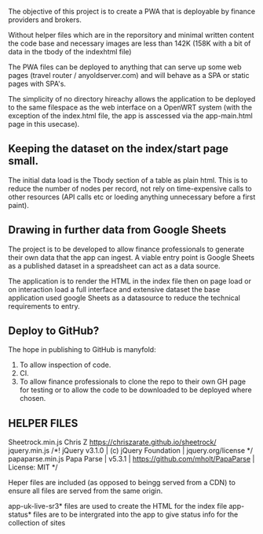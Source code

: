 The objective of this project is to create a PWA that is deployable by finance providers and brokers.

Without helper files which are in the reporsitory and minimal written content the code base and necessary images are less than 142K (158K with a bit of data in the tbody of the indexhtml file)

The PWA files can be deployed to anything that can serve up some web pages (travel router / anyoldserver.com) and will behave as a SPA or static pages with SPA's.

The simplicity of no directory hireachy allows the application to be deployed to the same filespace as the web interface on a OpenWRT system (with the exception of the index.html file, the app is asscessed via the app-main.html page in this usecase).

Keeping the dataset on the index/start page small.
--------------------------------------------------
The initial data load is the Tbody section of a table as plain html. This is to reduce the number of nodes per record, not rely on time-expensive calls to other resources (API calls etc or loeding anything unnecessary before a first paint).


Drawing in further data from Google Sheets
------------------------------------------
The project is to be developed to allow finance professionals to generate their own data that the app can ingest. A viable entry point is Google Sheets as a published dataset in a spreadsheet can act as a data source.

The application is to render the HTML in the index file then on page load or on interaction load a full interface and extensive dataset the base application used google Sheets as a datasource to reduce the technical requirements to entry.



Deploy to GitHub?
-----------------
The hope in publishing to GitHub is manyfold:

1) To allow inspection of code.
2) CI.
3) To allow finance professionals to clone the repo to their own GH page for testing or to allow the code to be downloaded to be deployed where chosen.



HELPER FILES
------------
Sheetrock.min.js    Chris Z https://chriszarate.github.io/sheetrock/
jquery.min.js       /*! jQuery v3.1.0 | (c) jQuery Foundation | jquery.org/license */   
papaparse.min.js    Papa Parse | v5.3.1 | https://github.com/mholt/PapaParse | License: MIT */

Heper files are included (as opposed to beingg served from a CDN) to ensure all files are served from the same origin.



app-uk-live-sr3* files are used to create the HTML for the index file
app-status* files are to be intergrated into the app to give status info for the collection of sites